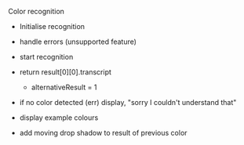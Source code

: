 Color recognition

- Initialise recognition
- handle errors (unsupported feature)

- start recognition
- return result[0][0].transcript
    - alternativeResult = 1
- if no color detected (err) display, "sorry I couldn't understand that"


- display example colours



- add moving drop shadow to result of previous color